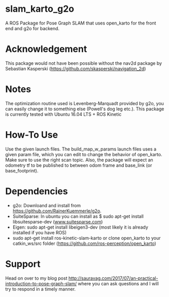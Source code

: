 # slam_karto_g2o

A ROS Package for Pose Graph SLAM that uses open_karto for the front end and g2o for backend.

# Acknowledgement

This package would not have been possible without the nav2d package by Sebastian Kasperski (https://github.com/skasperski/navigation_2d)

# Notes

The optimization routine used is Levenberg-Marquadt provided by g2o, you can easily change it to something else (Powell's dog leg etc.). This package is currently tested with Ubuntu 16.04 LTS + ROS Kinetic

# How-To Use

Use the given launch files. The build_map_w_params launch files uses a given param file, which you can edit to change the behavior of open_karto. Make sure to use the right scan topic. Also, the package will expect an odometry tf to be published to between odom frame and base_link (or base_footprint).

# Dependencies

* g2o: Downloand and install from https://github.com/RainerKuemmerle/g2o.
* SuiteSparse: In ubuntu you can install as $ sudo apt-get install libsuitesparse-dev (www.suitesparse.com)
* Eigen: sudo apt-get install libeigen3-dev (most likely it is already installed if you have ROS)
* sudo apt-get install ros-kinetic-slam-karto or clone open_karto to your catkin_ws/src folder (https://github.com/ros-perception/open_karto)

# Support

Head on over to my blog post http://sauravag.com/2017/07/an-practical-introduction-to-pose-graph-slam/ where you can ask questions and I will try to respond in a timely manner.

